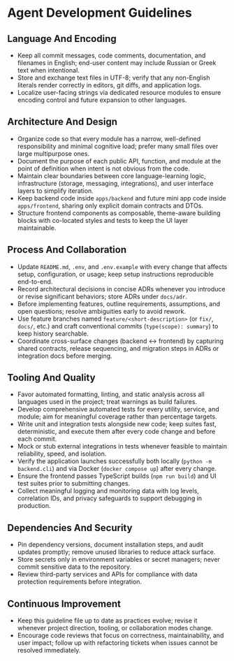 # Agent Development Guidelines

## Language And Encoding
- Keep all commit messages, code comments, documentation, and filenames in English; end-user content may include Russian or Greek text when intentional.
- Store and exchange text files in UTF-8; verify that any non-English literals render correctly in editors, git diffs, and application logs.
- Localize user-facing strings via dedicated resource modules to ensure encoding control and future expansion to other languages.

## Architecture And Design
- Organize code so that every module has a narrow, well-defined responsibility and minimal cognitive load; prefer many small files over large multipurpose ones.
- Document the purpose of each public API, function, and module at the point of definition when intent is not obvious from the code.
- Maintain clear boundaries between core language-learning logic, infrastructure (storage, messaging, integrations), and user interface layers to simplify iteration.
- Keep backend code inside `apps/backend` and future mini app code inside `apps/frontend`, sharing only explicit domain contracts and DTOs.
- Structure frontend components as composable, theme-aware building blocks with co-located styles and tests to keep the UI layer maintainable.

## Process And Collaboration
- Update `README.md`, `.env`, and `.env.example` with every change that affects setup, configuration, or usage; keep setup instructions reproducible end-to-end.
- Record architectural decisions in concise ADRs whenever you introduce or revise significant behaviors; store ADRs under `docs/adr`.
- Before implementing features, outline requirements, assumptions, and open questions; resolve ambiguities early to avoid rework.
- Use feature branches named `feature/<short-description>` (or `fix/`, `docs/`, etc.) and craft conventional commits (`type(scope): summary`) to keep history searchable.
- Coordinate cross-surface changes (backend ↔ frontend) by capturing shared contracts, release sequencing, and migration steps in ADRs or integration docs before merging.

## Tooling And Quality
- Favor automated formatting, linting, and static analysis across all languages used in the project; treat warnings as build failures.
- Develop comprehensive automated tests for every utility, service, and module; aim for meaningful coverage rather than percentage targets.
- Write unit and integration tests alongside new code; keep suites fast, deterministic, and execute them after every code change and before each commit.
- Mock or stub external integrations in tests whenever feasible to maintain reliability, speed, and isolation.
- Verify the application launches successfully both locally (`python -m backend.cli`) and via Docker (`docker compose up`) after every change.
- Ensure the frontend passes TypeScript builds (`npm run build`) and UI test suites prior to submitting changes.
- Collect meaningful logging and monitoring data with log levels, correlation IDs, and privacy safeguards to support debugging in production.

## Dependencies And Security
- Pin dependency versions, document installation steps, and audit updates promptly; remove unused libraries to reduce attack surface.
- Store secrets only in environment variables or secret managers; never commit sensitive data to the repository.
- Review third-party services and APIs for compliance with data protection requirements before integration.

## Continuous Improvement
- Keep this guideline file up to date as practices evolve; revise it whenever project direction, tooling, or collaboration modes change.
- Encourage code reviews that focus on correctness, maintainability, and user impact; follow up with refactoring tickets when issues cannot be resolved immediately.
